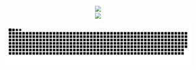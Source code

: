 <div align="center">
  <div>
    <a href="https://https://dongqianyu99.github.io/dongqianyu-blog/">
      <img src="https://readme-typing-svg.demolab.com?font=consolas&weight=500&size=30&pause=1000&color=D984F7&center=true&width=435&separator=%3C&lines=printf(%22Hello+world!%22);" />
    </a>
  </div>
  
  <picture>
    <source media="(prefers-color-scheme: dark)" srcset="https://cdn.jsdelivr.net/gh/sun0225SUN/sun0225SUN/assets/images/coding.gif" />
    <source media="(prefers-color-scheme: light)" srcset="https://cdn.jsdelivr.net/gh/sun0225SUN/sun0225SUN/assets/images/developer.svg" height="225px" />
    <img src="https://cdn.jsdelivr.net/gh/sun0225SUN/sun0225SUN/assets/images/coding.gif" />
  </picture>
  
<!-- ![暗色](https://raw.githubusercontent.com/dongqianyu99/dongqianyu99/output/github-contribution-grid-snake-dark.svg) -->

![亮色](https://raw.githubusercontent.com/dongqianyu99/dongqianyu99/output/github-contribution-grid-snake.svg)
